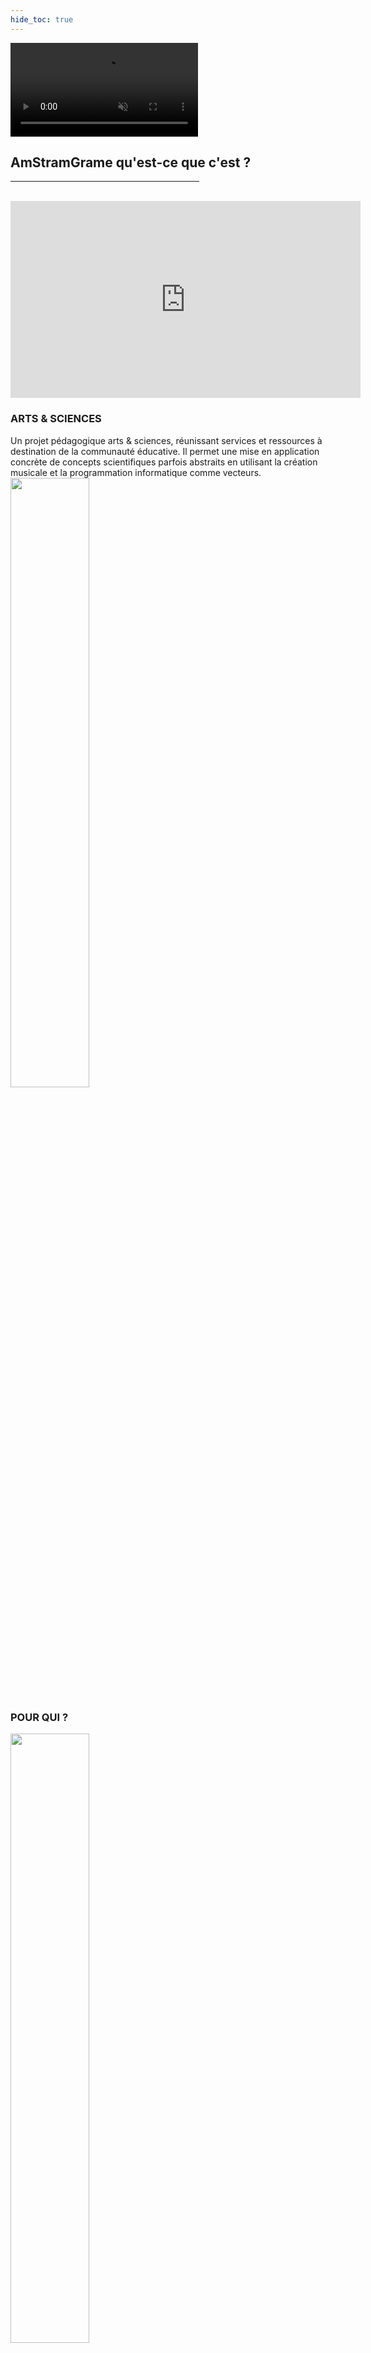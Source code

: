 ```yaml
---
hide_toc: true
---
```


<video autoplay muted id="aniBoule">
<source src="img/animationBoule.mp4" type="video/mp4" >
</video>

## AmStramGrame qu'est-ce que c'est ?

<hr width="60%">

<br>
<iframe width="560" height="315" src="https://www.youtube.com/embed/r2ySnEmnf1E" frameborder="0" allow="accelerometer; autoplay; encrypted-media; gyroscope; picture-in-picture" allowfullscreen>
</iframe>

### ARTS &amp; SCIENCES

<div class="row">
<div class="col-md-6 home-left">
Un projet pédagogique arts &amp; sciences, réunissant  services et ressources à destination de la communauté éducative. Il permet une mise en application concrète de concepts scientifiques parfois abstraits en utilisant la création musicale et la programmation informatique comme vecteurs.
</div>
<div class="col-md-6 home-right">
<img src="img/bouleAmstram.png" width="50%">
</div>
</div>

### POUR QUI ?

<div class="row">
<div class="col-md-6 home-left">
<img src="img/students.png" width=50%>
</div>
<div class="col-md-6 home-right">
Un projet destiné aux élèves de cycle primaire et secondaire, ainsi qu'à leurs enseignants. Il place les sciences et l’ingénierie au cœur de la démarche pédagogique en les inscrivant dans le domaine de la création musicale et sonore.
</div>
</div>

## Les outils

<hr width="60%">

### FAUST

<div class="row">
<div class="col-md-6 home-left">

<a href="faust/about">Faust (Functional AUdio STream)</a> est un langage de programmation, créé et développé à <a href="http://www.grame.fr">Grame</a>. Il permet de concevoir de manière simple des synthétiseurs (instrument de musique électronique) et des effets sonores pour un grand nombre de plateformes. Il peut être notamment utilisé pour créer des application web et mobile pour la musique.

</div>
<div class="col-md-6 home-right">
<img src="img/faustLogoBlack.png" width="50%">
</div>
</div>

### LE GRAMOPHONE

<div class="row">
<div class="col-md-6 home-left">
<img src="img/gramophone.png" width=50%>
</div>
<div class="col-md-6 home-right">
<a href="tools/gramophone">Le Gramophone</a> est un dispositif audio/instrument de musique spécialement conçu pour le projet Amstramgrame. Ses différents capteurs et contrôleurs (ex. accéléromètre, gyroscope, capteur de lumière, etc.) le font réagir aux gestes de l’utilisateur. Sa batterie offrant environ cinq heures d’autonomie et son haut-parleur puissant le rendent indépendant de tout ordinateur, le rapprochant ainsi des instruments de musique acoustiques traditionnels.
</div>
</div>

### LE FAUST WEB IDE

<div class="row">
<div class="col-md-6 home-left">
<a href="faust/ide">Le Faust Web IDE</a> est un outil en ligne permettant d'écrire des programmes Faust, de les tester directement dans le navigateur web, puis de les exporter sur le Gramophone via l'application <a href="gramophone/loader">GramoLoader</a>. Une version simplifiée du Faust Web IDE a été créée dans le cadre d'AmStramGrame pour faciliter son utilisation par un public de novices en programmation. 
</div>
<div class="col-md-6 home-right">
<img src="img/ide.png" width="50%">
</div>
</div>

### LE FAUST PLAYGROUND

<div class="row">
<div class="col-md-6 home-left">
<img src="img/playground.png" width=50%>
</div>
<div class="col-md-6 home-right">
<a href="faust/playground">Le Faust Playground</a> est un outil en ligne permettant d'assembler des programmes écrits en Faust de manière simple avec une interface graphique. Il peut notamment être utilisé pour programmer le Gramophone, des smartphones, etc.   
</div>
</div>

<!--
### SMARTFAUST

<div class="row">
<div class="col-md-6 home-left">
SmartFaust est un concept d’applications musicales pour smartphones développé par le langage FAUST. Ces applications ont la particularité de faire uniquement appel aux gestes de l’utilisateur et non pas à un pianotage sur l’écran de l’appareil. Réalisées pour iOS et Android elles savent en outre exploiter les capteurs de mouvement de ces appareils ce qui permet d’en faire de véritables instruments de musique.
</div>
<div class="col-md-6 home-right">
<img src="img/smartFaust.png" width="50%">
</div>
</div>
-->

### GAMELAN

<div class="row">
<div class="col-md-6 home-left">
Ensemble d’applications musicales pour smartphone s’inspirant de la tradition musicale javanaise à laquelle s’ajoute des univers sonores électroniques. Les 7 applications, (Attackey, Baliphone, DroneLAN, Sequenceur, ShakerXY, Sinusoïde, Atomicro) de la famille GameLan peuvent être jouées en solo ou en orchestre utilisant les mouvements du smartphone. Pas de prérequis musical, seul les gestes feront de l’utilisateur un musicien.
</div>
<div class="col-md-6 home-right">
<img src="img/gamelan.png" width=50%>
</div>
</div>

## Un collaboration entre GRAME-CNCM et Canopé

<hr width="60%">

### GRAME

<div class="row">
<div class="col-md-6 home-left">
Grame est un centre national de création musicale. Sa mission principale est de permettre la conception et la réalisation d’œuvres musicales nouvelles, dans un contexte de transversalité des arts et de synergie arts - sciences.
</div>
<div class="col-md-6 home-right">
<img src="img/logoGrame.png" width="70%">
</div>
</div>

### CANOPÉ

<div class="row">
<div class="col-md-6 home-left">
<img src="img/logoCanope.png" width=50%>
</div>
<div class="col-md-6 home-right">
Réseau Canopé est le réseau de création et d’accompagnement pédagogiques placé sous la tutelle du ministère de l’Éducation nationale. Il édite et diffuse des ressources pédagogiques multi-formats répondant aux besoins de la communauté éducative.
</div>
</div>

### MÉCÈNES ET PARTENAIRES PUBLICS

<a href="https://www.grandlyon.com/"><img src="img/logoMetro.png" width=25%></a>
<a href="https://www.culture.gouv.fr/Regions/Drac-Auvergne-Rhone-Alpes"><img src="img/logoMinis.png" width=15%></a>
<a href="https://www.fondation-blaise-pascal.org/"><img src="img/logoBlaise.png" width=25%></a>
<a href="https://www.sncf.com/fr/engagements/fondation-sncf"><img src="img/logoSNCF.png" width=25%></a>

<br>

